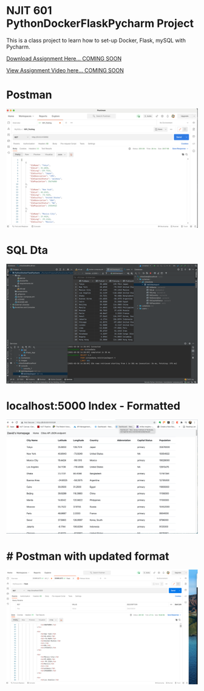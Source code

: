 # NJIT 601 PythonDockerFlaskPycharm Project

This is a class project to learn how to set-up Docker, Flask, mySQL with Pycharm.

[Download Assignment Here... COMING SOON]()

[View Assignment Video here... COMING SOON]()

# Postman

![postman request output](screenshots/Postman.png)

# SQL Dta 

![pychartm data query](screenshots/query.png)

# localhost:5000 Index - Formatted

![pychartm data query](screenshots/localhost_indexpage.png)

# # Postman with updated format

![postman request output](screenshots/postman2.png)